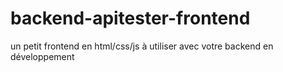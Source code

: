 # backend-apitester-frontend

un petit frontend en html/css/js à utiliser avec votre backend en développement
